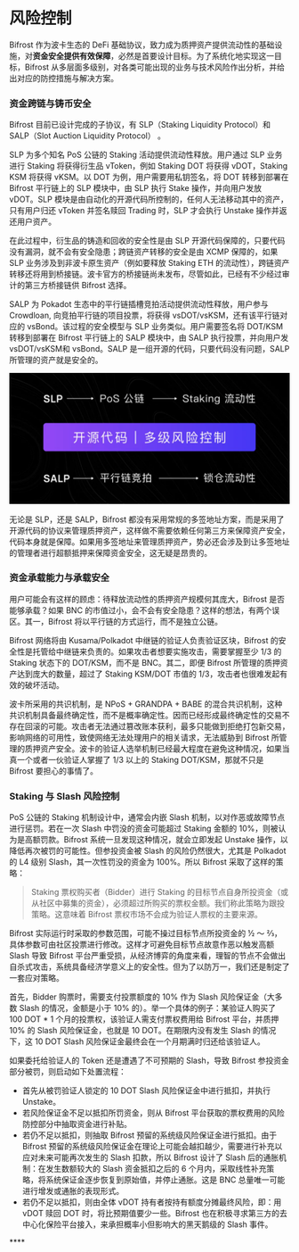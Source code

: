 # 风险控制

Bifrost 作为波卡生态的 DeFi 基础协议，致力成为质押资产提供流动性的基础设施，对**资金安全提供有效保障**，必然是首要设计目标。为了系统化地实现这一目标，Bifrost 从多层面多级别，对各类可能出现的业务与技术风险作出分析，并给出对应的防控措施与解决方案。

### **资金跨链与铸币安全**

Bifrost 目前已设计完成的子协议，有 SLP（Staking Liquidity Protocol）和 SALP（Slot Auction Liquidity Protocol） 。

SLP 为多个知名 PoS 公链的 Staking 活动提供流动性释放。用户通过 SLP 业务进行 Staking 将获得衍生品 vToken，例如 Staking DOT 将获得 vDOT，Staking KSM 将获得 vKSM。以 DOT 为例，用户需要用私钥签名，将 DOT 转移到部署在 Bifrost 平行链上的 SLP 模块中，由 SLP 执行 Stake 操作，并向用户发放 vDOT。SLP 模块是由自动化的开源代码所控制的，任何人无法移动其中的资产，只有用户归还 vToken 并签名赎回 Trading 时，SLP 才会执行 Unstake 操作并返还用户资产。

在此过程中，衍生品的铸造和回收的安全性是由 SLP 开源代码保障的，只要代码没有漏洞，就不会有安全隐患；跨链资产转移的安全是由 XCMP 保障的，如果 SLP 业务涉及到非波卡原生资产（例如要释放 Staking ETH 的流动性），跨链资产转移还将用到桥接链。波卡官方的桥接链尚未发布，尽管如此，已经有不少经过审计的第三方桥接链供 Bifrost 选择。

SALP 为 Pokadot 生态中的平行链插槽竞拍活动提供流动性释放，用户参与 Crowdloan, 向竞拍平行链的项目投票，将获得 vsDOT/vsKSM，还有该平行链对应的 vsBond。该过程的安全模型与 SLP 业务类似。用户需要签名将 DOT/KSM 转移到部署在 Bifrost 平行链上的 SALP 模块中，由 SALP 执行投票，并向用户发 vsDOT/vsKSM和 vsBond。SALP 是一组开源的代码，只要代码没有问题，SALP 所管理的资产就是安全的。

![](../.gitbook/assets/risk.png)

无论是 SLP，还是 SALP，Bifrost 都没有采用常规的多签地址方案，而是采用了开源代码的协议来管理质押资产，这样做不需要依赖任何第三方来保障资产安全，代码本身就是保障。如果用多签地址来管理质押资产，势必还会涉及到让多签地址的管理者进行超额抵押来保障资金安全，这无疑是昂贵的。

### **资金承载能力与承载安全**

用户可能会有这样的顾虑：待释放流动性的质押资产规模何其庞大，Bifrost 是否能够承载？如果 BNC 的市值过小，会不会有安全隐患？这样的想法，有两个误区。其一，Bifrost 将以平行链的方式运行，而不是独立公链。

Bifrost 网络将由 Kusama/Polkadot 中继链的验证人负责验证区块，Bifrost 的安全性是托管给中继链来负责的。如果攻击者想要实施攻击，需要掌握至少 1/3 的 Staking 状态下的 DOT/KSM，而不是 BNC。其二，即便 Bifrost 所管理的质押资产达到庞大的数量，超过了 Staking KSM/DOT 市值的 1/3，攻击者也很难发起有效的破坏活动。

波卡所采用的共识机制，是 NPoS + GRANDPA + BABE 的混合共识机制，这种共识机制具备最终确定性，而不是概率确定性。因而已经形成最终确定性的交易不存在回滚的可能。攻击者无法通过篡改账本获利，最多只能做到拒绝打包新交易，影响网络的可用性，致使网络无法处理用户的相关请求，无法威胁到 Bifrost 所管理的质押资产安全。波卡的验证人选举机制已经最大程度在避免这种情况，如果当真一个或者一伙验证人掌握了 1/3 以上的 Staking DOT/KSM，那就不只是 Bifrost 要担心的事情了。

### **Staking 与 Slash 风险控制**

PoS 公链的 Staking 机制设计中，通常会内嵌 Slash 机制，以对作恶或故障节点进行惩罚。若在一次 Slash 中罚没的资金可能超过 Staking 金额的 10%，则被认为是高额罚款。Bifrost 系统一旦发现这种情况，就会立即发起 Unstake 操作，以降低再次被罚的可能性。但参投资金被 Slash 的风险仍然很大，尤其是 Polkadot 的 L4 级别 Slash，其一次性罚没的资金为 100%。所以 Bifrost 采取了这样的策略：

> Staking 票权购买者（Bidder）进行 Staking 的目标节点自身所投资金（或从社区中募集的资金），必须超过所购买的票权金额。我们称此策略为跟投策略。这意味着 Bifrost 票权市场不会成为验证人票权的主要来源。

Bifrost 实际运行时采取的参数范围，可能不操过目标节点所投资金的 ½ ～ ⅔，具体参数可由社区投票进行修改。这样才可避免目标节点故意作恶以触发高额 Slash 导致 Bifrost 平台严重受损，从经济博弈的角度来看，理智的节点不会做出自杀式攻击，系统具备经济学意义上的安全性。但为了以防万一，我们还是制定了一套应对策略。

首先，Bidder 购票时，需要支付投票额度的 10% 作为 Slash 风险保证金（大多数 Slash 的情况，金额是小于 10% 的）。举一个具体的例子：某验证人购买了 100 DOT \* 1 个月的投票权，该验证人需支付票权费用给 Bifrost 平台，并质押 10% 的 Slash 风险保证金，也就是 10 DOT。在期限内没有发生 Slash 的情况下，这 10 DOT Slash 风险保证金最终会在一个月期满时归还给该验证人。

如果委托给验证人的 Token 还是遭遇了不可预期的 Slash，导致 Bifrost 参投资金部分被罚，则启动如下处置流程：

* 首先从被罚验证人锁定的 10 DOT Slash 风险保证金中进行抵扣，并执行 Unstake。
* 若风险保证金不足以抵扣所罚资金，则从 Bifrost 平台获取的票权费用的风险防控部分中抽取资金进行补贴。
* 若仍不足以抵扣，则抽取 Bifrost 预留的系统级风险保证金进行抵扣。由于 Bifrost 预留的系统级风险保证金在理论上可能会越扣越少，需要进行补充以应对未来可能再次发生的 Slash 扣款，所以 Bifrost 设计了 Slash 后的通胀机制：在发生数额较大的 Slash 资金抵扣之后的 6 个月内，采取线性补充策略，将系统保证金逐步恢复到原始值，并停止通胀。这是 BNC 总量唯一可能进行增发或通胀的表现形式。
* 若仍不足以抵扣，则由全体 vDOT 持有者按持有额度分摊最终风险，即：用 vDOT 赎回 DOT 时，将比预期值要少一些。Bifrost 也在积极寻求第三方的去中心化保险平台接入，来承担概率小但影响大的黑天鹅级的 Slash 事件。

\*\*\*\*

